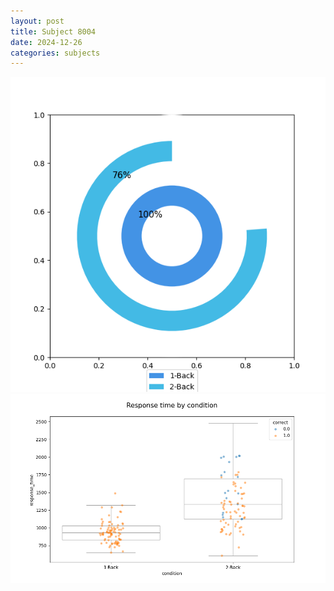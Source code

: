 ```yaml
---
layout: post
title: Subject 8004
date: 2024-12-26
categories: subjects
---
```


![](data/8004/run-8/8004_accuracy_by_condition.png)
![](data/8004/run-8/8004_response_time_by_condition.png)
